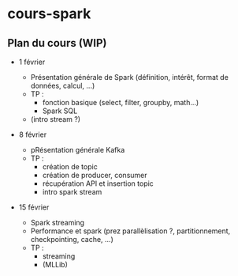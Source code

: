 # cours-spark
## Plan du cours (WIP)
- 1 février
  - Présentation générale de Spark (définition, intérêt, format de données, calcul, ...)
  - TP :
    - fonction basique (select, filter, groupby, math...)
    - Spark SQL
  - (intro stream ?)

- 8 février
  - pRésentation générale Kafka
  - TP : 
    - création de topic
    - création de producer, consumer
    - récupération API et insertion topic
    - intro spark stream
    
    
- 15 février
  - Spark streaming
  - Performance et spark (prez parallèlisation ?, partitionnement, checkpointing, cache, ...)
  - TP :
    - streaming
    - (MLLib)
